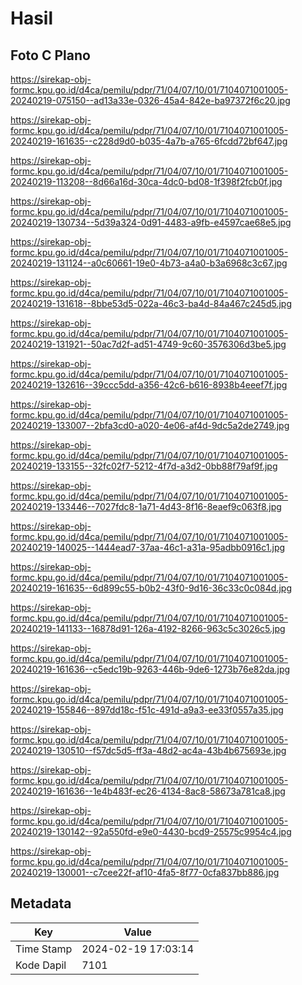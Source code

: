 # Hasil

## Foto C Plano

https://sirekap-obj-formc.kpu.go.id/d4ca/pemilu/pdpr/71/04/07/10/01/7104071001005-20240219-075150--ad13a33e-0326-45a4-842e-ba97372f6c20.jpg

https://sirekap-obj-formc.kpu.go.id/d4ca/pemilu/pdpr/71/04/07/10/01/7104071001005-20240219-161635--c228d9d0-b035-4a7b-a765-6fcdd72bf647.jpg

https://sirekap-obj-formc.kpu.go.id/d4ca/pemilu/pdpr/71/04/07/10/01/7104071001005-20240219-113208--8d66a16d-30ca-4dc0-bd08-1f398f2fcb0f.jpg

https://sirekap-obj-formc.kpu.go.id/d4ca/pemilu/pdpr/71/04/07/10/01/7104071001005-20240219-130734--5d39a324-0d91-4483-a9fb-e4597cae68e5.jpg

https://sirekap-obj-formc.kpu.go.id/d4ca/pemilu/pdpr/71/04/07/10/01/7104071001005-20240219-131124--a0c60661-19e0-4b73-a4a0-b3a6968c3c67.jpg

https://sirekap-obj-formc.kpu.go.id/d4ca/pemilu/pdpr/71/04/07/10/01/7104071001005-20240219-131618--8bbe53d5-022a-46c3-ba4d-84a467c245d5.jpg

https://sirekap-obj-formc.kpu.go.id/d4ca/pemilu/pdpr/71/04/07/10/01/7104071001005-20240219-131921--50ac7d2f-ad51-4749-9c60-3576306d3be5.jpg

https://sirekap-obj-formc.kpu.go.id/d4ca/pemilu/pdpr/71/04/07/10/01/7104071001005-20240219-132616--39ccc5dd-a356-42c6-b616-8938b4eeef7f.jpg

https://sirekap-obj-formc.kpu.go.id/d4ca/pemilu/pdpr/71/04/07/10/01/7104071001005-20240219-133007--2bfa3cd0-a020-4e06-af4d-9dc5a2de2749.jpg

https://sirekap-obj-formc.kpu.go.id/d4ca/pemilu/pdpr/71/04/07/10/01/7104071001005-20240219-133155--32fc02f7-5212-4f7d-a3d2-0bb88f79af9f.jpg

https://sirekap-obj-formc.kpu.go.id/d4ca/pemilu/pdpr/71/04/07/10/01/7104071001005-20240219-133446--7027fdc8-1a71-4d43-8f16-8eaef9c063f8.jpg

https://sirekap-obj-formc.kpu.go.id/d4ca/pemilu/pdpr/71/04/07/10/01/7104071001005-20240219-140025--1444ead7-37aa-46c1-a31a-95adbb0916c1.jpg

https://sirekap-obj-formc.kpu.go.id/d4ca/pemilu/pdpr/71/04/07/10/01/7104071001005-20240219-161635--6d899c55-b0b2-43f0-9d16-36c33c0c084d.jpg

https://sirekap-obj-formc.kpu.go.id/d4ca/pemilu/pdpr/71/04/07/10/01/7104071001005-20240219-141133--16878d91-126a-4192-8266-963c5c3026c5.jpg

https://sirekap-obj-formc.kpu.go.id/d4ca/pemilu/pdpr/71/04/07/10/01/7104071001005-20240219-161636--c5edc19b-9263-446b-9de6-1273b76e82da.jpg

https://sirekap-obj-formc.kpu.go.id/d4ca/pemilu/pdpr/71/04/07/10/01/7104071001005-20240219-155846--897dd18c-f51c-491d-a9a3-ee33f0557a35.jpg

https://sirekap-obj-formc.kpu.go.id/d4ca/pemilu/pdpr/71/04/07/10/01/7104071001005-20240219-130510--f57dc5d5-ff3a-48d2-ac4a-43b4b675693e.jpg

https://sirekap-obj-formc.kpu.go.id/d4ca/pemilu/pdpr/71/04/07/10/01/7104071001005-20240219-161636--1e4b483f-ec26-4134-8ac8-58673a781ca8.jpg

https://sirekap-obj-formc.kpu.go.id/d4ca/pemilu/pdpr/71/04/07/10/01/7104071001005-20240219-130142--92a550fd-e9e0-4430-bcd9-25575c9954c4.jpg

https://sirekap-obj-formc.kpu.go.id/d4ca/pemilu/pdpr/71/04/07/10/01/7104071001005-20240219-130001--c7cee22f-af10-4fa5-8f77-0cfa837bb886.jpg


## Metadata

| Key        | Value               |
| ---------- | ------------------- |
| Time Stamp | 2024-02-19 17:03:14 |
| Kode Dapil | 7101                |



